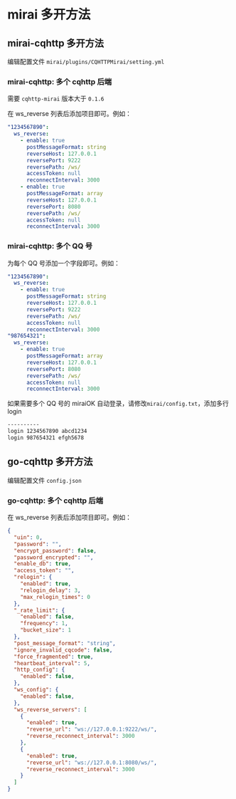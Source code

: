 # mirai 多开方法

## mirai-cqhttp 多开方法

编辑配置文件 `mirai/plugins/CQHTTPMirai/setting.yml`

### mirai-cqhttp: 多个 cqhttp 后端

需要 `cqhttp-mirai` 版本大于 `0.1.6`

在 ws_reverse 列表后添加项目即可。例如：

```yaml
"1234567890":
  ws_reverse:
    - enable: true
      postMessageFormat: string
      reverseHost: 127.0.0.1
      reversePort: 9222
      reversePath: /ws/
      accessToken: null
      reconnectInterval: 3000
    - enable: true
      postMessageFormat: array
      reverseHost: 127.0.0.1
      reversePort: 8080
      reversePath: /ws/
      accessToken: null
      reconnectInterval: 3000
```

### mirai-cqhttp: 多个 QQ 号

为每个 QQ 号添加一个字段即可。例如：

```yaml
"1234567890":
  ws_reverse:
    - enable: true
      postMessageFormat: string
      reverseHost: 127.0.0.1
      reversePort: 9222
      reversePath: /ws/
      accessToken: null
      reconnectInterval: 3000
"987654321":
  ws_reverse:
    - enable: true
      postMessageFormat: array
      reverseHost: 127.0.0.1
      reversePort: 8080
      reversePath: /ws/
      accessToken: null
      reconnectInterval: 3000
```

如果需要多个 QQ 号的 miraiOK 自动登录，请修改`mirai/config.txt`，添加多行 login

```txt
----------
login 1234567890 abcd1234
login 987654321 efgh5678

```

## go-cqhttp 多开方法

编辑配置文件 `config.json`

### go-cqhttp: 多个 cqhttp 后端

在 ws_reverse 列表后添加项目即可。例如：

```json
{
  "uin": 0,
  "password": "",
  "encrypt_password": false,
  "password_encrypted": "",
  "enable_db": true,
  "access_token": "",
  "relogin": {
    "enabled": true,
    "relogin_delay": 3,
    "max_relogin_times": 0
  },
  "_rate_limit": {
    "enabled": false,
    "frequency": 1,
    "bucket_size": 1
  },
  "post_message_format": "string",
  "ignore_invalid_cqcode": false,
  "force_fragmented": true,
  "heartbeat_interval": 5,
  "http_config": {
    "enabled": false,
  },
  "ws_config": {
    "enabled": false,
  },
  "ws_reverse_servers": [
    {
      "enabled": true,
      "reverse_url": "ws://127.0.0.1:9222/ws/",
      "reverse_reconnect_interval": 3000
    },
    {
      "enabled": true,
      "reverse_url": "ws://127.0.0.1:8080/ws/",
      "reverse_reconnect_interval": 3000
    }
  ]
}
```
